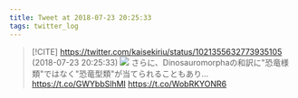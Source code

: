 ```yaml
---
title: Tweet at 2018-07-23 20:25:33
tags: twitter_log
---
```


> [!CITE] https://twitter.com/kaisekiriu/status/1021355632773935105 (2018-07-23 20:25:33)
> ![](https://twitter.com/kaisekiriu/status/1021355632773935105)
> さらに、Dinosauromorphaの和訳に"恐竜様類"ではなく"恐竜型類"が当てられることもあり…
> https://t.co/GWYbbSlhMI
> https://t.co/WobRKYONR6
